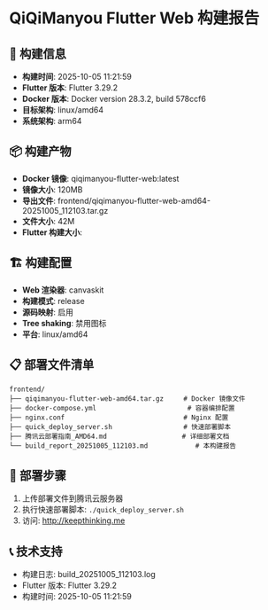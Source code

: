 # QiQiManyou Flutter Web 构建报告

## 📅 构建信息
- **构建时间**: 2025-10-05 11:21:59
- **Flutter 版本**: Flutter 3.29.2
- **Docker 版本**: Docker version 28.3.2, build 578ccf6
- **目标架构**: linux/amd64
- **系统架构**: arm64

## 📦 构建产物
- **Docker 镜像**: qiqimanyou-flutter-web:latest
- **镜像大小**: 120MB
- **导出文件**: frontend/qiqimanyou-flutter-web-amd64-20251005_112103.tar.gz
- **文件大小**:  42M
- **Flutter 构建大小**: 

## 🏗️ 构建配置
- **Web 渲染器**: canvaskit
- **构建模式**: release
- **源码映射**: 启用
- **Tree shaking**: 禁用图标
- **平台**: linux/amd64

## 📋 部署文件清单
```
frontend/
├── qiqimanyou-flutter-web-amd64.tar.gz     # Docker 镜像文件
├── docker-compose.yml                       # 容器编排配置
├── nginx.conf                              # Nginx 配置
├── quick_deploy_server.sh                  # 快速部署脚本
├── 腾讯云部署指南_AMD64.md                   # 详细部署文档
└── build_report_20251005_112103.md            # 本构建报告
```

## 🚀 部署步骤
1. 上传部署文件到腾讯云服务器
2. 执行快速部署脚本: `./quick_deploy_server.sh`
3. 访问: http://keepthinking.me

## 📞 技术支持
- 构建日志: build_20251005_112103.log
- Flutter 版本: Flutter 3.29.2
- 构建时间: 2025-10-05 11:21:59
